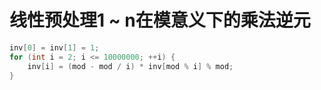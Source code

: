 # 线性预处理1 ~ n在模意义下的乘法逆元

```cpp
inv[0] = inv[1] = 1;
for (int i = 2; i <= 10000000; ++i) {
    inv[i] = (mod - mod / i) * inv[mod % i] % mod;
}
```